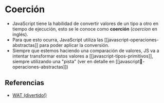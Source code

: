 # Coerción

- JavaScript tiene la habilidad de convertir valores de un tipo a otro en tiempo de ejecución, esto se le conoce como **coerción** (_coercion_ en inglés).
- Para que esto ocurra, JavaScript utiliza las [[javascript-operaciones-abstractas]] para poder aplicar la conversión.
- Siempre que estemos haciendo una comparación de valores, JS va a intentar transformar estos valores a [[javascript-tipos-primitivos]], siempre utilizando una "pista" (ver en detalle en [[javascript-operaciones-abstractas]])

## Referencias

- [WAT (divertido!)](https://www.destroyallsoftware.com/talks/wat)


